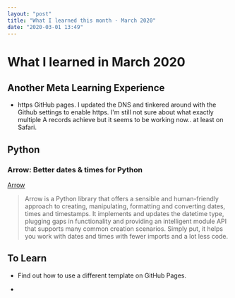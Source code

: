 ```yaml
---
layout: "post"
title: "What I learned this month - March 2020"
date: "2020-03-01 13:49"
---
```

# What I learned in March 2020

## Another Meta Learning Experience

* https GitHub pages. I updated the DNS and tinkered around with the Github settings to enable https. I'm still not sure about what exactly multiple A records achieve but it seems to be working now.. at least on Safari.

## Python

### Arrow: Better dates & times for Python

[Arrow](https://arrow.readthedocs.io)

> Arrow is a Python library that offers a sensible and human-friendly approach to creating, manipulating, formatting and converting dates, times and timestamps. It implements and updates the datetime type, plugging gaps in functionality and providing an intelligent module API that supports many common creation scenarios. Simply put, it helps you work with dates and times with fewer imports and a lot less code.

## To Learn

* Find out how to use a different template on GitHub Pages.

* 
